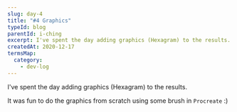 ```yaml
---
slug: day-4
title: "#4 Graphics"
typeId: blog
parentId: i-ching
excerpt: I've spent the day adding graphics (Hexagram) to the results.
createdAt: 2020-12-17
termsMap:
  category:
    - dev-log
---
```


I've spent the day adding graphics (Hexagram) to the results.

It was fun to do the graphics from scratch using some brush in `Procreate` :)